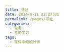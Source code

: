 ```yaml
---
title: 寻址
date: 2024-9-21 22:27:01
permalink: /pages/寻址
categories: 
  - 软考
  - 考前学习
tags: 
  - 软件中级设计师
---
```

